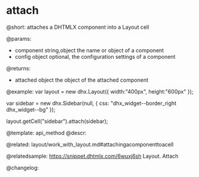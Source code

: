 attach
=============

@short: attaches a DHTMLX component into a Layout cell


@params:
- component 		string,object 		the name or object of a component
- config 			object 				optional, the configuration settings of a component

@returns:
- attached			object			the object of the attached component


@example:
var layout = new dhx.Layout({
	width:"400px", height:"600px"
});

var sidebar = new dhx.Sidebar(null, {
	css: "dhx_widget--border_right dhx_widget--bg"
});

layout.getCell("sidebar").attach(sidebar);


@template: api_method
@descr:

@related: layout/work_with_layout.md#attachingacomponenttoacell

@relatedsample: https://snippet.dhtmlx.com/6wuxj6sh	Layout. Attach

@changelog:



